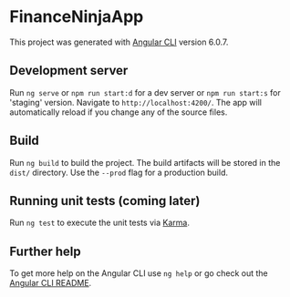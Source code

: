 # FinanceNinjaApp

This project was generated with [Angular CLI](https://github.com/angular/angular-cli) version 6.0.7.

## Development server

Run `ng serve` or `npm run start:d` for a dev server or `npm run start:s` for 'staging' version. Navigate to `http://localhost:4200/`. The app will automatically reload if you change any of the source files.

## Build

Run `ng build` to build the project. The build artifacts will be stored in the `dist/` directory. Use the `--prod` flag for a production build.

## Running unit tests (coming later)

Run `ng test` to execute the unit tests via [Karma](https://karma-runner.github.io).

## Further help

To get more help on the Angular CLI use `ng help` or go check out the [Angular CLI README](https://github.com/angular/angular-cli/blob/master/README.md).
